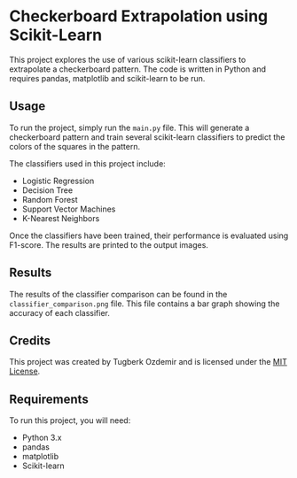 # Checkerboard Extrapolation using Scikit-Learn

This project explores the use of various scikit-learn classifiers to extrapolate a checkerboard pattern. The code is written in Python and requires pandas, matplotlib and scikit-learn to be run.

## Usage

To run the project, simply run the `main.py` file. This will generate a checkerboard pattern and train several scikit-learn classifiers to predict the colors of the squares in the pattern.

The classifiers used in this project include:

- Logistic Regression
- Decision Tree
- Random Forest
- Support Vector Machines
- K-Nearest Neighbors

Once the classifiers have been trained, their performance is evaluated using F1-score. The results are printed to the output images.

## Results

The results of the classifier comparison can be found in the `classifier_comparison.png` file. This file contains a bar graph showing the accuracy of each classifier.

## Credits

This project was created by Tugberk Ozdemir and is licensed under the [MIT License](https://opensource.org/licenses/MIT). 

## Requirements

To run this project, you will need:

- Python 3.x
- pandas
- matplotlib
- Scikit-learn
